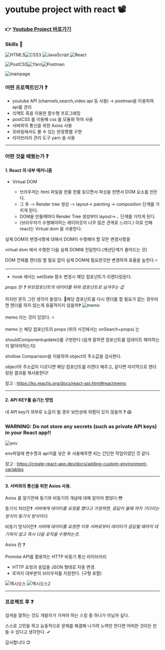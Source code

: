 # youtube project with react 📽

### 👉 [Youtube Project 바로가기](https://wogh002.github.io/youtube-project/ "프로젝트 바로가기")



### Skills 📝

<img alt="HTML5" src ="https://img.shields.io/badge/HTML5-E34F26.svg?&style=for-the-badge&logo=HTML5&logoColor=white"/><img alt="CSS3" src ="https://img.shields.io/badge/CSS3-1572B6.svg?&style=for-the-badge&logo=CSS3&logoColor=white"/>
<img alt="JavaScript" src ="https://img.shields.io/badge/JavaScript-F7DF1E.svg?&style=for-the-badge&logo=JavaScript&logoColor=black"/>
<img alt="React" src ="https://img.shields.io/badge/React-61DAFB.svg?&style=for-the-badge&logo=React&logoColor=black"/>

<img alt="PostCSS" src ="https://img.shields.io/badge/PostCSS-DD3A0A.svg?&style=for-the-badge&logo=PostCSS&logoColor=black"/><img alt="Yarn" src ="https://img.shields.io/badge/Yarn-2C8EBB.svg?&style=for-the-badge&logo=Yarn&logoColor=white"/><img alt="Postman" src ="https://img.shields.io/badge/Postman-FF6C37.svg?&style=for-the-badge&logo=Postman&logoColor=white"/>

![mainpage](https://user-images.githubusercontent.com/79042667/122963803-9365c000-d3c1-11eb-8efe-c720e4826767.png)

### 어떤 프로젝트인가 ❓
* youtube API (channels,search,video api 등 사용) -> postman을 이용하여 api를 관리
* 리액트 훅을 이용한 함수형 프로그래밍
* postCSS 를 이용해 css 를 모듈화 하여 사용
* 서버와의 통신을 위한 Axios 사용
* 모바일에서도 볼 수 있는 반응형웹 구현
* 라이브러리 관리 도구 yarn 을 사용

*****

### 어떤 것을 배웠는가 ❓

#### 1. React 의 내부 메커니즘
* Virtual DOM

  * 브라우저는 html 파일을 한줄 한줄 읽으면서 파싱을 한면서 DOM 요소를 만든다.
  * 그 후 -> Render tree 생성 -> layout-> painting -> composition 단계를 거치게 된다.
  * DOM을 만들때마다 Render Tree 생성부터 layout->... 단계를 거치게 된다.
  * (브라우저가 수행해야하는 레이아웃이 너무 많은 관계로 느리다.) 이로 인해 react는 Virtual dom 을 사용한다.

실제 DOM의 변경사항에 대해서 DOM이 수행해야 할 모든 변경사항을 

virtual dom 에서 수행한 다음 실제 DOM에 전달한다.(계산단계가 줄어드는 것)


DOM 전체를 렌더링 할 필요 없이 실제 DOM에 필요한것만 변경하여 효율을 높힌다.⭐
* * *
* hook 에서는 setState 함수 변경시 해당 컴포넌트가 리렌더링된다.

*props 란 ❓ 부모컴포넌트의 데이터를 하위 컴포넌트로 넘겨주는 값*

하지만 문득 그런 생각이 들었다. 🤔해당 컴포넌트를 다시 렌더를 할 필요가 없는 경우라면 렌더를 하지 않는게 효율적이지 않을까❓
![memo](https://user-images.githubusercontent.com/79042667/123030362-ad34f080-d41d-11eb-8682-3df28967527a.png)

memo 라는 것이 있었다. ⭐




memo 는 해당 컴포넌트의 props (위의 사진에서는 onSearch=props) 는


shouldComponentupdate()를 구현한다 (쉽게 말하면 컴포넌트를 업데이트 해야하는지 말아야하는지)


shollow Comparision을 이용하여 object의 주소값을 검사한다.

object의 주소값이 다르다면 해당 컴포넌트를 리렌더 해주고, 같다면 마지막으로 렌더링된 결과를 재사용한다!

참고 : https://ko.reactjs.org/docs/react-api.html#reactmemo

* * *
#### 2. API KEY를 숨기는 방법
내 API key가 외부로 노출이 될 경우 보안상에 위험이 있지 않을까 ❓ 😱
### WARNING: Do not store any secrets (such as private API keys) in your React app!!


![env](https://user-images.githubusercontent.com/79042667/123034039-c476dc80-d423-11eb-912a-45e3e882de2f.png)

env파일에 변수명과 api키를 넣은 후 사용해주면 되는 간단한 작업이였던 것 같다.

참고 : https://create-react-app.dev/docs/adding-custom-environment-variables

* * *
#### 3. 서버와의 통신을 위한 Axios 사용.

Axios 를 알기전에 동기와 비동기의 개념에 대해 알아야 했었다.😳

동기식 처리란❓
*서버에게 데이터를 요청을 했다고 가정하면, 응답이 올때 까지 기다리는 방식이 동기식 방식이다.*

비동기 방식이란❓
*서버에 데이터를 요청한 이후 서버로부터 데이터가 응답될 때까지 대기하지 않고 즉시 다음 로직을 수행하는것.*



Axios 란 ❓

Promise API를 활용하는 HTTP 비동기 통신 라이브러리

* HTTP 요청과 응답을 JSON 형태로 자동 변경.
* IE까지 대부분의 브라우저를 지원한다. (구형 포함)


![엑시오스](https://user-images.githubusercontent.com/79042667/123042317-97312b00-d431-11eb-88c5-db078a3fae09.png)
![엑시오스2](https://user-images.githubusercontent.com/79042667/123042319-97c9c180-d431-11eb-9379-ee19a58aeb67.png)

* * *

### 프로젝트 후  ❓



검색을 잘하는 것도 개발자가 가져야 하는 스킬 중 하나가 아닐까 싶다.


스스로 고민을 하고 능동적으로 문제를 해결해 나가려 노력만 한다면 어떠한 것이든 만들 수 있다고 생각한다. ✔

감사합니다 😊




















  





